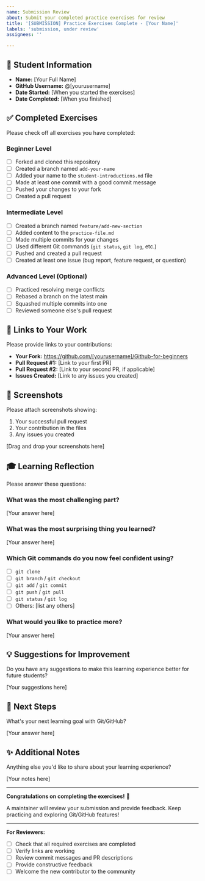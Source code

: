 ```yaml
---
name: Submission Review
about: Submit your completed practice exercises for review
title: '[SUBMISSION] Practice Exercises Complete - [Your Name]'
labels: 'submission, under review'
assignees: ''

---
```


## 👤 Student Information
- **Name:** [Your Full Name]
- **GitHub Username:** @[yourusername]
- **Date Started:** [When you started the exercises]
- **Date Completed:** [When you finished]

## ✅ Completed Exercises
Please check off all exercises you have completed:

### Beginner Level
- [ ] Forked and cloned this repository  
- [ ] Created a branch named `add-your-name`
- [ ] Added your name to the `student-introductions.md` file
- [ ] Made at least one commit with a good commit message
- [ ] Pushed your changes to your fork
- [ ] Created a pull request

### Intermediate Level
- [ ] Created a branch named `feature/add-new-section`
- [ ] Added content to the `practice-file.md`
- [ ] Made multiple commits for your changes
- [ ] Used different Git commands (`git status`, `git log`, etc.)
- [ ] Pushed and created a pull request
- [ ] Created at least one issue (bug report, feature request, or question)

### Advanced Level (Optional)
- [ ] Practiced resolving merge conflicts
- [ ] Rebased a branch on the latest main
- [ ] Squashed multiple commits into one
- [ ] Reviewed someone else's pull request

## 🔗 Links to Your Work
Please provide links to your contributions:

- **Your Fork:** https://github.com/[yourusername]/Github-for-beginners
- **Pull Request #1:** [Link to your first PR]
- **Pull Request #2:** [Link to your second PR, if applicable]
- **Issues Created:** [Link to any issues you created]

## 📸 Screenshots
Please attach screenshots showing:
1. Your successful pull request
2. Your contribution in the files
3. Any issues you created

[Drag and drop your screenshots here]

## 🎓 Learning Reflection
Please answer these questions:

### What was the most challenging part?
[Your answer here]

### What was the most surprising thing you learned?
[Your answer here]

### Which Git commands do you now feel confident using?
- [ ] `git clone`
- [ ] `git branch` / `git checkout`
- [ ] `git add` / `git commit`
- [ ] `git push` / `git pull`
- [ ] `git status` / `git log`
- [ ] Others: [list any others]

### What would you like to practice more?
[Your answer here]

## 💡 Suggestions for Improvement
Do you have any suggestions to make this learning experience better for future students?

[Your suggestions here]

## 🎯 Next Steps
What's your next learning goal with Git/GitHub?

[Your answer here]

## ✨ Additional Notes
Anything else you'd like to share about your learning experience?

[Your notes here]

---

**Congratulations on completing the exercises!** 🎉

A maintainer will review your submission and provide feedback. Keep practicing and exploring Git/GitHub features!

---

**For Reviewers:**
- [ ] Check that all required exercises are completed
- [ ] Verify links are working
- [ ] Review commit messages and PR descriptions
- [ ] Provide constructive feedback
- [ ] Welcome the new contributor to the community
